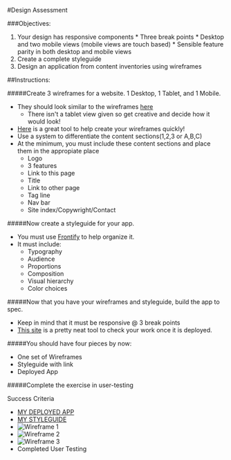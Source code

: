 #Design Assessment

###Objectives:
1.   Your design has responsive components
	* Three break points
	* Desktop and two mobile views (mobile views are touch based)
	* Sensible feature parity in both desktop and mobile views
2.  Create a complete styleguide
3.  Design an application from content inventories using wireframes

##Instructions:

#####Create 3 wireframes for a website. 1 Desktop, 1 Tablet, and 1 Mobile.
* They should look similar to the wireframes [here](http://www.thismanslife.co.uk/projects/lab/responsivewireframes/)
	* There isn't a tablet view given so get creative and decide how it would look!
* [Here](http://www.lifeishao.com/rwdwire/) is a great tool to help create your wireframes quickly!
* Use a system to differentiate the content sections(1,2,3 or A,B,C)
* At the minimum, you must include these content sections and place them in the appropiate place
	* Logo
	* 3 features
	* Link to this page
	* Title
	* Link to other page
	* Tag line
	* Nav bar
	* Site index/Copywright/Contact


#####Now create a styleguide for your app.
* You must use [Frontify](https://brand.frontify.com/d/qAiubNBytHKf/style-guide) to help organize it.
* It must include:
	* Typography
	* Audience
	* Proportions
	* Composition
	* Visual hierarchy
	* Color choices

#####Now that you have your wireframes and styleguide, build the app to spec.
* Keep in mind that it must be responsive @ 3 break points
* [This site](http://mattkersley.com/responsive/) is a pretty neat tool to check your work once it is deployed.

#####You should have four pieces by now:
* One set of Wireframes
* Styleguide with link
* Deployed App

#####Complete the exercise in user-testing

Success Criteria
* [MY DEPLOYED APP](www.google.com)
* [MY STYLEGUIDE](www.google.com)
* ![Wireframe 1](http://)
* ![Wireframe 2](http://)
* ![Wireframe 3](http://)
* Completed User Testing
